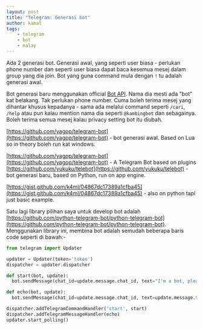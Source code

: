 ```yaml
---
layout: post
title: "Telegram: Generasi bot"
author: kamal
tags:
    - telegram
    - bot
    - malay
---
```


Ada 2 generasi bot. Generasi awal, yang seperti user biasa - perlukan phone number dan seperti user biasa dapat baca kesemua mesej dalam group yang dia join. Bot yang guna command mula dengan `!` tu adalah generasi awal.

Bot generasi baru menggunakan official [Bot API][api]. Nama dia mesti ada "bot" kat belakang. Tak perlukan phone number. Cuma boleh terima mesej yang dihantar khusus kepadanya - sama ada melalui command seperti `/cari`, `/help` atau pun kalau mention nama dia seperti `@kambingbot` dan sebagainya. Boleh terima semua mesej kalau privacy setting bot itu diubah.

[https://github.com/yagop/telegram-bot](https://github.com/yagop/telegram-bot) - bot generasi awal. Based on Lua so in theory boleh run kat windows.

[https://github.com/yagop/telegram-bot](https://github.com/yagop/telegram-bot) - A Telegram Bot based on plugins
[https://github.com/yukuku/telebot](https://github.com/yukuku/telebot) - bot generasi baru, based on Python, run on app engine.

[https://gist.github.com/k4ml/04867dc17389a1cfba45](https://gist.github.com/k4ml/04867dc17389a1cfba45) - also on python tapi just basic example.

Satu lagi library pilihan saya untuk develop bot adalah [https://github.com/python-telegram-bot/python-telegram-bot](https://github.com/python-telegram-bot/python-telegram-bot). Menggunakan library ini, membina bot adalah semudah beberapa baris code seperti di bawah:-

```python
from telegram import Updater

updater = Updater(token='token')
dispatcher = updater.dispatcher

def start(bot, update):
  bot.sendMessage(chat_id=update.message.chat_id, text="I'm a bot, please talk to me!")

def echo(bot, update):
  bot.sendMessage(chat_id=update.message.chat_id, text=update.message.text)

dispatcher.addTelegramCommandHandler('start', start)
dispatcher.addTelegramMessageHandler(echo)
updater.start_polling()
```

[api]:https://core.telegram.org/bots
